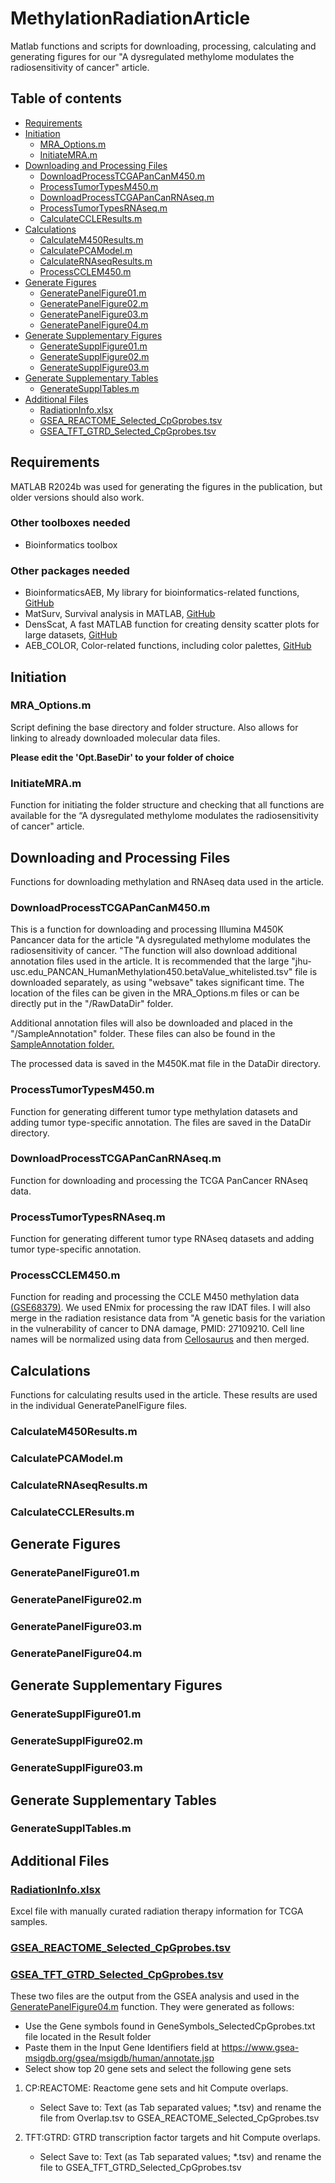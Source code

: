 # MethylationRadiationArticle
Matlab functions and scripts for downloading, processing, calculating and generating figures for our "A dysregulated methylome modulates the radiosensitivity of cancer" article. 

 
## Table of contents
* [Requirements](#Requirements)
* [Initiation](#Initiation)
	* [MRA\_Options.m](#MRA_Optionsm)
	* [InitiateMRA.m](#InitiateMRAm)
* [Downloading and Processing Files](#Downloading-and-Processing-Files)
	* [DownloadProcessTCGAPanCanM450.m](#DownloadProcessTCGAPanCanM450m)
	* [ProcessTumorTypesM450.m](#ProcessTumorTypesM450m)
	* [DownloadProcessTCGAPanCanRNAseq.m](#DownloadProcessTCGAPanCanRNAseqm)
	* [ProcessTumorTypesRNAseq.m](#ProcessTumorTypesRNAseqm)
	* [CalculateCCLEResults.m](#CalculateCCLEResultsm)
* [Calculations](#Calculations)
	* [CalculateM450Results.m](#CalculateM450Resultsm)
	* [CalculatePCAModel.m](#CalculatePCAModelm)
	* [CalculateRNAseqResults.m](#CalculateRNAseqResultsm)
	* [ProcessCCLEM450.m](#ProcessCCLEM450m)
* [Generate Figures](#Generate-Figures)
	* [GeneratePanelFigure01.m](#GeneratePanelFigure01m)
	* [GeneratePanelFigure02.m](#GeneratePanelFigure02m)
	* [GeneratePanelFigure03.m](#GeneratePanelFigure03m)
	* [GeneratePanelFigure04.m](#GeneratePanelFigure04m)
* [Generate Supplementary Figures](#Generate-Supplementary-Figures)
	* [GenerateSupplFigure01.m](#GenerateSupplFigure01m)
	* [GenerateSupplFigure02.m](#GenerateSupplFigure02m)
	* [GenerateSupplFigure03.m](#GenerateSupplFigure03m)
* [Generate Supplementary Tables](#Generate-Supplementary-Tabels)
	* [GenerateSupplTables.m](#GenerateSupplTablesm)
* [Additional Files](#Additional-Files)
	* [RadiationInfo.xlsx](#RadiationInfoxlsx)
	* [GSEA\_REACTOME\_Selected\_CpGprobes.tsv](#GSEA_REACTOME_Selected_CpGprobestsv)
	* [GSEA\_TFT\_GTRD\_Selected\_CpGprobes.tsv](#GSEA_TFT_GTRD_Selected_CpGprobestsv)

## Requirements
MATLAB R2024b was used for generating the figures in the publication, but older versions should also work.
### Other toolboxes needed
* Bioinformatics toolbox

### Other packages needed
* BioinformaticsAEB, My library for bioinformatics-related functions, [GitHub](https://github.com/aebergl/BioinformaticsAEB)
* MatSurv, Survival analysis in MATLAB, [GitHub](https://github.com/aebergl/MatSurv)
* DensScat, A fast MATLAB function for creating density scatter plots for large datasets, [GitHub](https://github.com/aebergl/DensScat)
* AEB_COLOR, Color-related functions, including color palettes, [GitHub](https://github.com/aebergl/AEB_COLOR)

## Initiation ##

### MRA\_Options.m ###
Script defining the base directory and folder structure. Also allows for linking to already downloaded molecular data files.

**Please edit the 'Opt.BaseDir' to your folder of choice**

### InitiateMRA.m ##
Function for initiating the folder structure and checking that all functions are available for the “A dysregulated methylome modulates the radiosensitivity of cancer" article.

## Downloading and Processing Files ##
Functions for downloading methylation and RNAseq data used in the article. 

### DownloadProcessTCGAPanCanM450.m ###
This is a function for downloading and processing Illumina M450K Pancancer data for the article "A dysregulated methylome modulates the radiosensitivity of cancer. "The function will also download additional annotation files used in the article. It is recommended that the large "jhu-usc.edu_PANCAN_HumanMethylation450.betaValue_whitelisted.tsv" file is downloaded separately, as using "websave" takes significant time. The location of the files can be given in the MRA_Options.m files or can be directly put in the "/RawDataDir" folder.

Additional annotation files will also be downloaded and placed in the "/SampleAnnotation" folder. These files can also be found in the [SampleAnnotation folder.](/SampleAnnotation)

The processed data is saved in the M450K.mat file in the DataDir directory.

### ProcessTumorTypesM450.m ###
Function for generating different tumor type methylation datasets and adding tumor type-specific annotation. The files are saved in the DataDir directory.

### DownloadProcessTCGAPanCanRNAseq.m ###
Function for downloading and processing the TCGA PanCancer RNAseq data.

### ProcessTumorTypesRNAseq.m ###
Function for generating different tumor type RNAseq datasets and adding tumor type-specific annotation. 

### ProcessCCLEM450.m ###
Function for reading and processing the CCLE M450 methylation data [(GSE68379)](https://www.ncbi.nlm.nih.gov/geo/query/acc.cgi?acc=GSE68379). We used ENmix for processing the raw IDAT files. I will also merge in the radiation resistance data from "A genetic basis for the variation in the vulnerability of cancer to DNA damage, PMID: 27109210. Cell line names will be normalized using data from [Cellosaurus](https://www.cellosaurus.org/index.html) and then merged. 


## Calculations ##
Functions for calculating results used in the article. These results are used in the individual GeneratePanelFigure files.
### CalculateM450Results.m ###
### CalculatePCAModel.m ###
### CalculateRNAseqResults.m ###
### CalculateCCLEResults.m ###

## Generate Figures ##
### GeneratePanelFigure01.m ###
### GeneratePanelFigure02.m ###
### GeneratePanelFigure03.m ###
### GeneratePanelFigure04.m ###
## Generate Supplementary Figures ##
### GenerateSupplFigure01.m ###
### GenerateSupplFigure02.m ###
### GenerateSupplFigure03.m ###

## Generate Supplementary Tables ##
### GenerateSupplTables.m ###

## Additional Files ##
### [RadiationInfo.xlsx](RadiationInfo.xlsx) ###
Excel file with manually curated radiation therapy information for TCGA samples.
### [GSEA\_REACTOME\_Selected\_CpGprobes.tsv](GSEA_REACTOME_Selected_CpGprobes.tsv) ###
### [GSEA\_TFT_GTRD\_Selected\_CpGprobes.tsv](GSEA_TFT_GTRD_Selected_CpGprobes.tsv) ###
These two files are the output from the GSEA analysis and used in the [GeneratePanelFigure04.m](GeneratePanelFigure04.m) function. They were generated as follows:

* Use the Gene symbols found in GeneSymbols\_SelectedCpGprobes.txt file located in the Result folder 
* Paste them in the Input Gene Identifiers field at https://www.gsea-msigdb.org/gsea/msigdb/human/annotate.jsp
* Select show top 20 gene sets and select the following gene sets
 
1. CP:REACTOME: Reactome gene sets and hit Compute overlaps. 
	* Select Save to: Text (as Tab separated values; \*.tsv) and rename the file from Overlap.tsv to GSEA\_REACTOME\_Selected\_CpGprobes.tsv

2. TFT:GTRD: GTRD transcription factor targets and hit Compute overlaps. 
	* 	Select Save to: Text (as Tab separated values; *.tsv) and rename the file to GSEA\_TFT\_GTRD\_Selected\_CpGprobes.tsv




